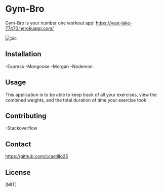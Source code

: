 # Gym-Bro

Gym-Bro is your number one workout app! https://vast-lake-77470.herokuapp.com/

<img src='assets\2021-04-15 (2).png' alt='pic'>

## Installation

-Express
-Mongoose
-Morgan
-Nodemon

## Usage

This application is to be able to keep track of all your exercises, view the combined weights, and the total duration of time your exercise took

## Contributing
-Stackoverflow

## Contact
https://github.com/ccastillo25

## License
[MIT]
